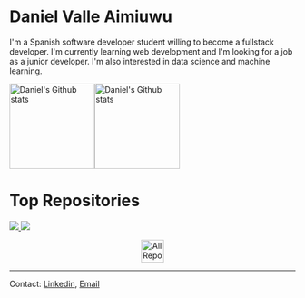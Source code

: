# Daniel Valle Aimiuwu

I'm a Spanish software developer student willing to become a fullstack developer. I'm currently learning web development and I'm looking for a job as a junior developer. I'm also interested in data science and machine learning.

<a href="https://github.com/anuraghazra/github-readme-stats"><img align="center" height = "150"  src="https://github-readme-stats.vercel.app/api?username=valle-code&show_icons=true&include_all_commits=true&theme=tokyonight" alt="Daniel's Github stats" /></a><a href="https://github.com/anuraghazra/github-readme-stats"><img align="center" height = "150" src="https://github-readme-stats.vercel.app/api/top-langs/?username=valle-code&layout=compact&theme=tokyonight" alt="Daniel's Github stats" /></a>

# Top Repositories

<p align="left">
  <a href="https://github.com/valle-code/Boolean">
    <img src="https://github-readme-stats.vercel.app/api/pin/?username=valle-code&repo=Boolean&theme=tokyonight" />
  </a><a href="https://github.com/valle-code/Bingo">
    <img src="https://github-readme-stats.vercel.app/api/pin/?username=valle-code&repo=Bingo&theme=tokyonight" />
  </a>
</p>

<p align="center">
  <a href="https://github.com/valle-code?tab=repositories">
    <img  height = "40" alt="All Repositories" title="All Repositories" src="https://custom-icon-badges.herokuapp.com/badge/Todos los repositorios-2962FF?style=for-the-badge&logoColor=white&logo=repo"/>
  </a>
</p>

---

Contact: <a href="https://www.linkedin.com/in/daniel-valle-aimiuwu-655065235/">Linkedin</a>,  <a href="mailto:danivalle.code@gmail.com">Email</a> 

